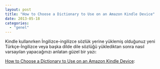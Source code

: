 ```yaml
---
layout: post
title: "How to Choose a Dictionary to Use on an Amazon Kindle Device"
date: 2013-05-18
categories: 
  - "genel"
---
```


Kindle kullanırken İngilizce-ingilizce sözlük yerine yüklemiş olduğunuz yeni Türkçe-İngilizce veya başka dilde dile sözlüğü yüklediktan sonra nasıl varsayılan yapacağınızı anlatan güzel bir yazı:  
  
[How to Choose a Dictionary to Use on an Amazon Kindle Device](http://www.wikihow.com/Choose-a-Dictionary-to-Use-on-an-Amazon-Kindle-Device):
